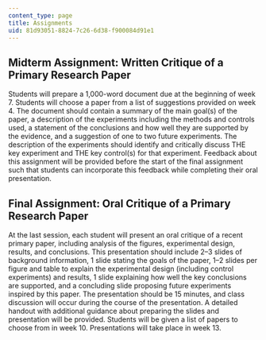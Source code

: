 ```yaml
---
content_type: page
title: Assignments
uid: 81d93051-8824-7c26-6d38-f900084d91e1
---
```


Midterm Assignment: Written Critique of a Primary Research Paper
----------------------------------------------------------------

Students will prepare a 1,000-word document due at the beginning of week 7. Students will choose a paper from a list of suggestions provided on week 4. The document should contain a summary of the main goal(s) of the paper, a description of the experiments including the methods and controls used, a statement of the conclusions and how well they are supported by the evidence, and a suggestion of one to two future experiments. The description of the experiments should identify and critically discuss THE key experiment and THE key control(s) for that experiment. Feedback about this assignment will be provided before the start of the final assignment such that students can incorporate this feedback while completing their oral presentation.

Final Assignment: Oral Critique of a Primary Research Paper
-----------------------------------------------------------

At the last session, each student will present an oral critique of a recent primary paper, including analysis of the figures, experimental design, results, and conclusions. This presentation should include 2–3 slides of background information, 1 slide stating the goals of the paper, 1–2 slides per figure and table to explain the experimental design (including control experiments) and results, 1 slide explaining how well the key conclusions are supported, and a concluding slide proposing future experiments inspired by this paper. The presentation should be 15 minutes, and class discussion will occur during the course of the presentation. A detailed handout with additional guidance about preparing the slides and presentation will be provided. Students will be given a list of papers to choose from in week 10. Presentations will take place in week 13.